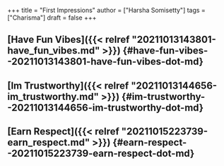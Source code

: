 +++
title = "First Impressions"
author = ["Harsha Somisetty"]
tags = ["Charisma"]
draft = false
+++

## [Have Fun Vibes]({{< relref "20211013143801-have_fun_vibes.md" >}}) {#have-fun-vibes--20211013143801-have-fun-vibes-dot-md}


## [Im Trustworthy]({{< relref "20211013144656-im_trustworthy.md" >}}) {#im-trustworthy--20211013144656-im-trustworthy-dot-md}


## [Earn Respect]({{< relref "20211015223739-earn_respect.md" >}}) {#earn-respect--20211015223739-earn-respect-dot-md}